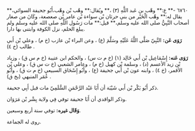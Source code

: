 ٦٧٦٠ -** ع:** وهْب بن عَبد اللَّهِ (٣) ،** ويُقال:** وهْب بْن وهْب،أَبُو جحيفة السوائي،** يقال له:** وهْب الْخَيْر من بني حرثان بْن سواءة بْن عامر بْن صعصعة، وكَانَ من صغار أصحاب النَّبِيُّ صلى الله عليه وسلم،** قيل:** مات رَسُول اللَّهِ صلى الله عليه وسلم ولم يبلغ الحلم، نزل الكوفة وابتنى بها دارا.

**رَوَى عَن:** النَّبِيّ صَلَّى اللَّهُ عَلَيْهِ وسَلَّمَ (ع) ، وعن البراء بْن عازب (خ م) ، وعلي بْن أَبي طالب (خ ٤) .

**رَوَى عَنه:** إِسْمَاعِيل بْن أَبي خَالِد (١) (خ م ت س) ، والحكم ابن عتيبة (خ م س ق) ، وزياد بْن زيد الأعسم (د) ، وسلمة بْن كهيل (خ م) ، وعامر الشعبي (خ ت س ق) ، وعلي بْن الأقمر، (خ ٤) ، وابنه عون بْن أَبي جحيفة (ع) ، وأَبُو إِسْحَاق السبيعي (خ م ت ق) ، وأَبُو عُمَر المنبهي (بخ ق) .

ذكر أَبُو بَكْر بْن أَبي شَيْبَة أن أَبَا عَبْد الرَّحْمَنِ السُّلَمِيّ مات قبل أَبِي جحيفة.

وذكر الواقدي أن أَبَا جحيفة توفي فِي ولاية بِشْر بْن مَرَوَان.

**وَقَال غيره:** توفي سنة أربع وسبعين.

روى له الجماعة.